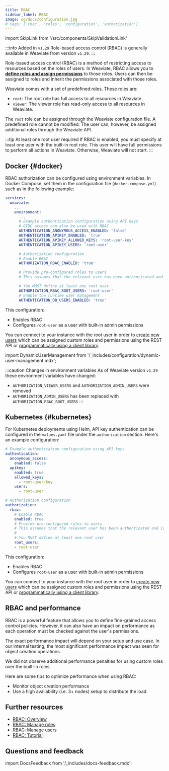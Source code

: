 ```yaml
---
title: RBAC
sidebar_label: RBAC
image: og/docs/configuration.jpg
# tags: ['rbac', 'roles', 'configuration', 'authorization']
---
```


import SkipLink from '/src/components/SkipValidationLink'

:::info Added in `v1.29`
Role-based access control (RBAC) is generally available in Weaviate from version `v1.29`.
:::

Role-based access control (RBAC) is a method of restricting access to resources based on the roles of users. In Weaviate, RBAC allows you to **[define roles and assign permissions](/weaviate/configuration/rbac/manage-roles)** to those roles. Users can then be assigned to roles and inherit the permissions associated with those roles.

Weaviate comes with a set of predefined roles. These roles are:

- `root`: The root role has full access to all resources in Weaviate.
- `viewer`: The viewer role has read-only access to all resources in Weaviate.

The `root` role can be assigned through the Weaviate configuration file. A predefined role cannot be modified. The user can, however, be assigned additional roles through the Weaviate API.

:::tip At least one root user required
If RBAC is enabled, you must specify at least one user with the built-in root role. This user will have full permissions to perform all actions in Weaviate. Otherwise, Weaviate will not start.
:::

## Docker <i class="fa-brands fa-docker"></i> {#docker}

RBAC authorization can be configured using environment variables. In Docker Compose, set them in the configuration file (`docker-compose.yml`) such as in the following example:

```yaml
services:
  weaviate:
    ...
    environment:
      ...
      # Example authentication configuration using API keys
      # OIDC access can also be used with RBAC
      AUTHENTICATION_ANONYMOUS_ACCESS_ENABLED: 'false'
      AUTHENTICATION_APIKEY_ENABLED: 'true'
      AUTHENTICATION_APIKEY_ALLOWED_KEYS: 'root-user-key'
      AUTHENTICATION_APIKEY_USERS: 'root-user'

      # Authorization configuration
      # Enable RBAC
      AUTHORIZATION_RBAC_ENABLED: 'true'

      # Provide pre-configured roles to users
      # This assumes that the relevant user has been authenticated and identified

      # You MUST define at least one root user
      AUTHORIZATION_RBAC_ROOT_USERS: 'root-user'
      # Enable the runtime user management
      AUTHENTICATION_DB_USERS_ENABLED: 'true'
```

This configuration:
- Enables RBAC
- Configures `root-user` as a user with built-in admin permissions

You can connect to your instance with the root user in order to [create new users](/weaviate/configuration/rbac/manage-users.mdx) which can be assigned custom roles and permissions using the <SkipLink href="/weaviate/api/rest#tag/authz">REST API</SkipLink> or [programmatically using a client library](/weaviate/configuration/rbac/manage-roles.mdx).

import DynamicUserManagement from '/_includes/configuration/dynamic-user-management.mdx';

<DynamicUserManagement />

:::caution Changes in environment variables
As of Weaviate version `v1.29` these environment variables have changed:
- `AUTHORIZATION_VIEWER_USERS` and `AUTHORIZATION_ADMIN_USERS` were removed
- `AUTHORIZATION_ADMIN_USERS` has been replaced with `AUTHORIZATION_RBAC_ROOT_USERS`
:::

## Kubernetes <i class="fa fa-cubes"></i> {#kubernetes}

For Kubernetes deployments using Helm, API key authentication can be configured in the `values.yaml` file under the `authorization` section. Here's an example configuration:

```yaml
# Example authentication configuration using API keys
authentication:
  anonymous_access:
    enabled: false
  apikey:
    enabled: true
    allowed_keys:
      - root-user-key
    users:
      - root-user

# Authorization configuration
authorization:
  rbac:
    # Enable RBAC
    enabled: true
    # Provide pre-configured roles to users
    # This assumes that the relevant user has been authenticated and identified
    #
    # You MUST define at least one root user
    root_users:
    - root-user
```

This configuration:
- Enables RBAC
- Configures `root-user` as a user with built-in admin permissions

You can connect to your instance with the root user in order to [create new users](/weaviate/configuration/rbac/manage-users.mdx) which can be assigned custom roles and permissions using the <SkipLink href="/weaviate/api/rest#tag/authz">REST API</SkipLink> or [programmatically using a client library](/weaviate/configuration/rbac/manage-roles.mdx).

## RBAC and performance

RBAC is a powerful feature that allows you to define fine-grained access control policies. However, it can also have an impact on performance as each operation must be checked against the user's permissions.

The exact performance impact will depend on your setup and use case. In our internal testing, the most significant performance impact was seen for object creation operations.

We did not observe additional performance penalties for using custom roles over the built-in roles.

Here are some tips to optimize performance when using RBAC:
- Monitor object creation performance
- Use a high availability (i.e. 3+ nodes) setup to distribute the load

## Further resources

- [RBAC: Overview](/weaviate/configuration/rbac/index.mdx)
- [RBAC: Manage roles](/weaviate/configuration/rbac/manage-roles.mdx)
- [RBAC: Manage users](/weaviate/configuration/rbac/manage-users.mdx)
- [RBAC: Tutorial](/deploy/tutorials/rbac.mdx)

## Questions and feedback

import DocsFeedback from '/_includes/docs-feedback.mdx';

<DocsFeedback/>
